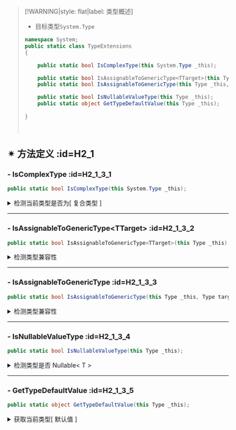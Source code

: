<br/>



>[!WARNING|style: flat|label: 类型概述]
>
>- 目标类型`System.Type`
>
>```csharp
>namespace System;
>public static class TypeExtensions
>{
>
>     public static bool IsComplexType(this System.Type _this);
>
>     public static bool IsAssignableToGenericType<TTarget>(this Type _this);
>     public static bool IsAssignableToGenericType(this Type _this, Type target);
>
>     public static bool IsNullableValueType(this Type _this);
>     public static object GetTypeDefaultValue(this Type _this);
>     
>}
>
>
>```
>
>
>
><br/>

## ✴ 方法定义 :id=H2_1

### - <span class='spMethod'>IsComplexType</span>  :id=H2_1_3_1

```csharp
public static bool IsComplexType(this System.Type _this);

```



<details><summary class='spSummary'>检测当前类型是否为[ 复合类型 ]</summary> 
<!-- start -->   



>**参数项**
>
>- `[ _this ]`当前类型<span style='color:Blue'>( this )</span>
>
> ---
>
>
>
>**返回值**
>
>- `[ bool ]`<span style='color:Blue'>( true )</span>当前类型为复合类型
>
><br/>

```csharp
public class U : System.IDisposable
{
     public void Dispose()
     { }
}

Assert.IsTrue(typeof(int).IsComplexType() is false);
Assert.IsTrue(typeof(string).IsComplexType() is false);
Assert.IsTrue(typeof(U).IsComplexType() is true);  


```





<!-- end --> 
</details>

---



### - <span class='spMethod'>IsAssignableToGenericType\<TTarget></span> :id=H2_1_3_2

```csharp
public static bool IsAssignableToGenericType<TTarget>(this Type _this);

```

<details><summary class='spSummary'>检测类型兼容性</summary> 
<!-- start -->    



>**<span style='color:Blue'>泛型项</span>**
>
>- `[ TTarget ]`目标类型<span style='color:red'>[ 针对泛型 - 支持开放类型`< >`]</span>
>
>---
>
>
>
>**参数项**
>
>- `[ _this ]`当前类型<span style='color:Blue'>( this )</span>
>
>---
>
>**返回值**
>
>- `[ bool ]`<span style='color:Blue'>( true )</span>兼容目标类型`TTarget`
>
><br/>

```csharp
public class U : System.IDisposable
{
     public void Dispose()
     { }
}

Assert.IsTrue(typeof(U).IsAssignableToGenericType<System.IDisposable>());
Assert.IsTrue(typeof(List<U>).IsAssignableToGenericType<IEnumerable<System.IDisposable>>());
Assert.IsTrue(typeof(List<U>).IsAssignableToGenericType<IEnumerable<>>());


```





<!-- end --> 
</details>

---



### - <span class='spMethod'>IsAssignableToGenericType</span> :id=H2_1_3_3

```csharp
public static bool IsAssignableToGenericType(this Type _this, Type target);

```

<details><summary class='spSummary'>检测类型兼容性</summary> 
<!-- start -->    

>**参数项**
>
>- `[ _this ]`当前类型<span style='color:Blue'>( _this )</span>
>- `[ target ]`目标类型<span style='color:red'>[ 针对泛型 - 支持开放类型`< >`]</span>
>
>---
>
>**返回值**
>
>- `[ bool ]`<span style='color:Blue'>( true )</span>兼容目标类型`target `
>
><br/>

```csharp
public class U : System.IDisposable
{
     public void Dispose()
     { }
}

Assert.IsTrue(typeof(U).IsAssignableToGenericType(typeof(System.IDisposable));
Assert.IsTrue(typeof(List<U>).IsAssignableToGenericType(typeof(IEnumerable<System.IDisposable>)));
Assert.IsTrue(typeof(List<U>).IsAssignableToGenericType(typeof(IEnumerable<>)));


```



<!-- end --> 
</details>

---



### - <span class='spMethod'>IsNullableValueType</span> :id=H2_1_3_4

```csharp
public static bool IsNullableValueType(this Type _this);

```

<details><summary class='spSummary'>检测类型是否 Nullable< T > </summary> 
<!-- start -->    


>**参数项**
>
>- `[ _this ]`当前类型<span style='color:Blue'>( _this )</span>
>
>---
>
>**返回值**
>
>- `[ bool ]`<span style='color:Blue'>( true )</span>目标类型是`Nullable<T>`
>
><br/>





<!-- end --> 
</details>

---

### - <span class='spMethod'>GetTypeDefaultValue</span> :id=H2_1_3_5

```csharp
public static object GetTypeDefaultValue(this Type _this);

```

<details><summary class='spSummary'>获取当前类型[ 默认值 ]</summary> 
<!-- start -->    


>**参数项**
>
>- `[ _this ]`当前类型<span style='color:Blue'>( _this )</span>
>
>---
>
>**返回值**
>
>- `[ object ]`当前类型默认值
>
><br/>

```csharp
Assert.AreEqual(typeof(object).GetTypeDefaultValue(), default(object));

Assert.AreEqual(typeof(int).GetTypeDefaultValue(), default(int));
Assert.AreEqual(typeof(Nullable<int>).GetTypeDefaultValue(), default(int));
Assert.AreEqual(typeof(bool).GetTypeDefaultValue(), default(bool));


```





<!-- end --> 
</details>
